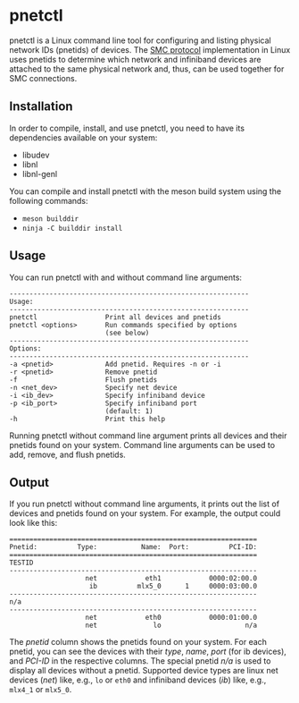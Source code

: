 # pnetctl

pnetctl is a Linux command line tool for configuring and listing physical
network IDs (pnetids) of devices. The [SMC
protocol](https://www.rfc-editor.org/info/rfc7609) implementation in Linux uses
pnetids to determine which network and infiniband devices are attached to the
same physical network and, thus, can be used together for SMC connections.

## Installation

In order to compile, install, and use pnetctl, you need to have its
dependencies available on your system:

* libudev
* libnl
* libnl-genl

You can compile and install pnetctl with the meson build system using the
following commands:

* `meson builddir`
* `ninja -C builddir install`


## Usage

You can run pnetctl with and without command line arguments:

```
------------------------------------------------------------
Usage:
------------------------------------------------------------
pnetctl                 Print all devices and pnetids
pnetctl <options>       Run commands specified by options
                        (see below)
------------------------------------------------------------
Options:
------------------------------------------------------------
-a <pnetid>             Add pnetid. Requires -n or -i
-r <pnetid>             Remove pnetid
-f                      Flush pnetids
-n <net_dev>            Specify net device
-i <ib_dev>             Specify infiniband device
-p <ib_port>            Specify infiniband port
                        (default: 1)
-h                      Print this help
```

Running pnetctl without command line argument prints all devices and their
pnetids found on your system. Command line arguments can be used to add,
remove, and flush pnetids.


## Output

If you run pnetctl without command line arguments, it prints out the list of
devices and pnetids found on your system. For example, the output could look
like this:

```
==============================================================
Pnetid:          Type:           Name:  Port:          PCI-ID:
==============================================================
TESTID
--------------------------------------------------------------
                   net            eth1            0000:02:00.0
                    ib          mlx5_0      1     0000:03:00.0
--------------------------------------------------------------
n/a
--------------------------------------------------------------
                   net            eth0            0000:01:00.0
                   net              lo                     n/a
```

The *pnetid* column shows the pnetids found on your system. For each pnetid,
you can see the devices with their *type*, *name*, *port* (for ib devices), and
*PCI-ID* in the respective columns. The special pnetid *n/a* is used to display
all devices without a pnetid. Supported device types are linux net devices
(*net*) like, e.g., `lo` or `eth0` and infiniband devices (*ib*) like, e.g.,
`mlx4_1` or `mlx5_0`.
